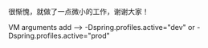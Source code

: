 很惭愧，就做了一点微小的工作，谢谢大家！


VM arguments add -->
 -Dspring.profiles.active="dev" or  -Dspring.profiles.active="prod"